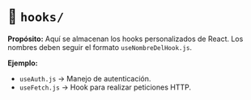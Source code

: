 # 📁 `hooks/`

**Propósito:**
Aquí se almacenan los hooks personalizados de React. Los nombres deben seguir el formato `useNombreDelHook.js`.

**Ejemplo:**

- `useAuth.js` → Manejo de autenticación.
- `useFetch.js` → Hook para realizar peticiones HTTP.
